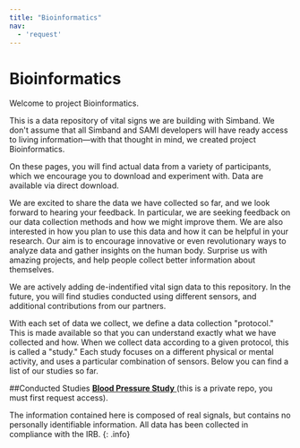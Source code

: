 ```yaml
---
title: "Bioinformatics"
nav:
  - 'request'
---
```

# Bioinformatics

Welcome to project Bioinformatics.

This is a data repository of vital signs we are building with Simband. We don't assume that all Simband and SAMI developers will have ready access to living information—with that thought in mind, we created project Bioinformatics.

On these pages, you will find actual data from a variety of participants, which we encourage you to download and experiment with. Data are available via direct download. 

We are excited to share the data we have collected so far, and we look forward to hearing your feedback. In particular, we are seeking feedback on our data collection methods and how we might improve them. We are also interested in how you plan to use this data and how it can be helpful in your research. Our aim is to encourage innovative or even revolutionary ways to analyze data and gather insights on the human body. Surprise us with amazing projects, and help people collect better information about themselves.

We are actively adding de-indentified vital sign data to this repository. In the future, you will find studies conducted using different sensors, and additional contributions from our partners.

With each set of data we collect, we define a data collection "protocol." This is made available so that you can understand exactly what we have collected and how. When we collect data according to a given protocol, this is called a "study." Each study focuses on a different physical or mental activity, and uses a particular combination of sensors. Below you can find a list of our studies so far.

##Conducted Studies
  <a href="https://github.com/votb/Bioinformatics/wiki/Blood-Pressure-Study" target="_blank">**Blood Pressure Study** </a> (this is a private repo, you must first request access).

The information contained here is composed of real signals, but contains no personally identifiable information. All data has been collected in compliance with the IRB.
{: .info}
